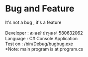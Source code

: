 # Bug and Feature
It's not a bug , it's a feature<br>
<br>
Developer : สมพงษ์ บำรุงพงศ์ 580632062<br>
Language : C# Console Application<br>
Test on : /bin/Debug/bugbug.exe<br>
*Note: main program is at program.cs
